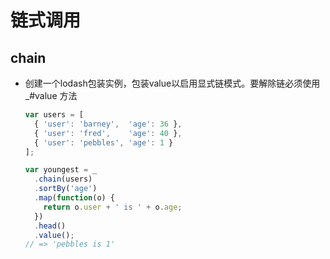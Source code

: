 # 链式调用

## chain

  - 创建一个lodash包装实例，包装value以启用显式链模式。要解除链必须使用 \_#value 方法

    ```javascript
    var users = [
      { 'user': 'barney',  'age': 36 },
      { 'user': 'fred',    'age': 40 },
      { 'user': 'pebbles', 'age': 1 }
    ];

    var youngest = _
      .chain(users)
      .sortBy('age')
      .map(function(o) {
        return o.user + ' is ' + o.age;
      })
      .head()
      .value();
    // => 'pebbles is 1'
    ```
